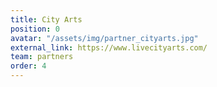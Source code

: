 ```yaml
---
title: City Arts
position: 0
avatar: "/assets/img/partner_cityarts.jpg"
external_link: https://www.livecityarts.com/
team: partners
order: 4
---
```


